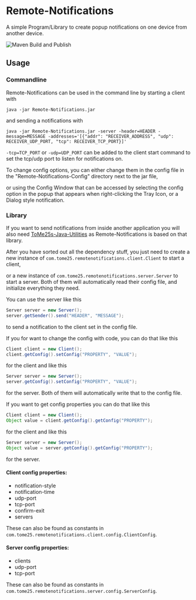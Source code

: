 # Remote-Notifications
A simple Program/Library to create popup notifications on one device from another device.

![Maven Build and Publish](https://github.com/ToMe25/Remote-Notifications/workflows/Maven%20Build%20and%20Publish/badge.svg)

## Usage
### Commandline
Remote-Notifications can be used in the command line by starting a client with

`java -jar Remote-Notifications.jar`

and sending a notifications with

`java -jar Remote-Notifications.jar -server -header=HEADER -message=MESSAGE -addresses='[{"addr": "RECEIVER_ADDRESS", "udp": RECEIVER_UDP_PORT, "tcp": RECEIVER_TCP_PORT}]'`


`-tcp=TCP_PORT` or `-udp=UDP_PORT` can be added to the client start command to set the tcp/udp port to listen for notifications on.

To change config options, you can either change them in the config file in the "Remote-Notifications-Config" directory next to the jar file,

or using the Config Window that can be accessed by selecting the config option in the popup that appears when right-clicking the Tray Icon, or a Dialog style notification.

### Library
If you want to send notifications from inside another application you will also need [ToMe25s-Java-Utilities](https://github.com/ToMe25/ToMe25s-Java-Utilities) as Remote-Notifications is based on that library.

After you have sorted out all the dependency stuff, you just need to create a new instance of `com.tome25.remotenotifications.client.Client` to start a client,

or a new instance of `com.tome25.remotenotifications.server.Server` to start a server.
Both of them will automatically read their config file, and initialize everything they need.

You can use the server like this
```java
Server server = new Server();
server.getSender().send("HEADER", "MESSAGE");
```
to send a notification to the client set in the config file.

If you for want to change the config with code, you can do that like this
```java
Client client = new Client();
client.getConfig().setConfig("PROPERTY", "VALUE");
```
for the client and like this
```java
Server server = new Server();
server.getConfig().setConfig("PROPERTY", "VALUE");
```
for the server.
Both of them will automatically write that to the config file.

If you want to get config properties you can do that like this
```java
Client client = new Client();
Object value = client.getConfig().getConfig("PROPERTY");
```
for the client and like this
```java
Server server = new Server();
Object value = server.getConfig().getConfig("PROPERTY");
```
for the server.

#### Client config properties:
 * notification-style
 * notification-time
 * udp-port
 * tcp-port
 * confirm-exit
 * servers

These can also be found as constants in `com.tome25.remotenotifications.client.config.ClientConfig`.

#### Server config properties:
 * clients
 * udp-port
 * tcp-port

These can also be found as constants in `com.tome25.remotenotifications.server.config.ServerConfig`.
